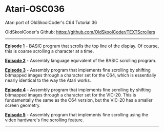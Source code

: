 # Atari-OSC036
Atari port of OldSkoolCoder's C64 Tutorial 36

OldSkoolCoder's Github:  https://github.com/OldSkoolCoder/TEXTScrollers

---

[**Episode 1**](https://github.com/kenjennings/Atari-OSC036/tree/master/Episode1 "**Episode 1**") - BASIC program that scrolls the top line of the display.  Of course, this is coarse scrolling a character at a time.

[**Episode 2**](https://github.com/kenjennings/Atari-OSC036/tree/master/Episode2 "**Episode 2**") - Assembly language equivalent of the BASIC scrolling program.

[**Episode 3**](https://github.com/kenjennings/Atari-OSC036/tree/master/Episode3 "**Episode 3**") - Assembly program that implements fine scrolling by shifting bitmapped images through a character set for the C64, which is essentially nearly identical to the way the Atari works.

[**Episode 4**](https://github.com/kenjennings/Atari-OSC036/tree/master/Episode4 "**Episode 4**") - Assembly program that implements fine scrolling by shifting bitmapped images through a character set for the VIC-20.  This is fundamentally the same as the C64 version, but the VIC-20 has a smaller screen geometry.

[**Episode 5**](https://github.com/kenjennings/Atari-OSC036/tree/master/Episode5 "**Episode 5**") - Assembly program that implements fine scrolling using the video hardware's fine scrolling feature.

---
